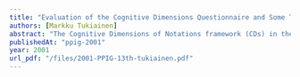 ```yaml
---
title: "Evaluation of the Cognitive Dimensions Questionnaire and Some Thoughts about the Cognitive Dimensions of Spreadsheet Calculation"
authors: [Markku Tukiainen]
abstract: "The Cognitive Dimensions of Notations framework (CDs) in the form of questionnaire has been used for evaluating the usability of different programming tools and systems (Kadoda et al. 1999, Cox 2000, Kadoda 2000). Green and Blackwell (2000) continued on this road by developing a CDs questionnaire that presented all the CDs in general terms. We adopted their questionnaire, translated it into Finnish and administered it to ten spreadsheet users in order to evaluate the general CDs questionnaire approach and to find out the usability problems in spreadsheet systems. Overall, the most of the Cognitive Dimensions were interpreted quite easily but some were more difficult than others. We also give some results concerning the Cognitive Dimensions of spreadsheet calculation."
publishedAt: "ppig-2001"
year: 2001
url_pdf: "/files/2001-PPIG-13th-tukiainen.pdf"
---
```

